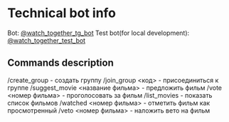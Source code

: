 # Technical bot info

Bot: [@watch_together_tg_bot](https://t.me/watch_together_tg_bot)
Test bot(for local development): [@watch_together_test_bot](https://t.me/watch_together_test_bot)

## Commands description

/create_group - создать группу
/join_group <код> - присоединиться к группе
/suggest_movie <название фильма> - предложить фильм
/vote <номер фильма> - проголосовать за фильм
/list_movies - показать список фильмов
/watched <номер фильма> - отметить фильм как просмотренный
/veto <номер фильма> - наложить вето на фильм
